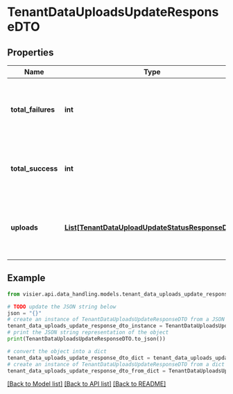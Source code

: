 # TenantDataUploadsUpdateResponseDTO


## Properties

Name | Type | Description | Notes
------------ | ------------- | ------------- | -------------
**total_failures** | **int** | The number of data uploads that failed during the exclusion operation. | [optional] 
**total_success** | **int** | The number of data uploads that were excluded successfully. | [optional] 
**uploads** | [**List[TenantDataUploadUpdateStatusResponseDTO]**](TenantDataUploadUpdateStatusResponseDTO.md) | A list of objects representing the results of the data upload exclusion. | [optional] 

## Example

```python
from visier.api.data_handling.models.tenant_data_uploads_update_response_dto import TenantDataUploadsUpdateResponseDTO

# TODO update the JSON string below
json = "{}"
# create an instance of TenantDataUploadsUpdateResponseDTO from a JSON string
tenant_data_uploads_update_response_dto_instance = TenantDataUploadsUpdateResponseDTO.from_json(json)
# print the JSON string representation of the object
print(TenantDataUploadsUpdateResponseDTO.to_json())

# convert the object into a dict
tenant_data_uploads_update_response_dto_dict = tenant_data_uploads_update_response_dto_instance.to_dict()
# create an instance of TenantDataUploadsUpdateResponseDTO from a dict
tenant_data_uploads_update_response_dto_from_dict = TenantDataUploadsUpdateResponseDTO.from_dict(tenant_data_uploads_update_response_dto_dict)
```
[[Back to Model list]](../README.md#documentation-for-models) [[Back to API list]](../README.md#documentation-for-api-endpoints) [[Back to README]](../README.md)


